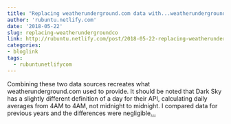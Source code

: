 ```yaml
---
title: "Replacing weatherunderground.com data with...weatherunderground?"
author: 'rubuntu.netlify.com'
date: '2018-05-22'
slug: replacing-weatherundergroundco
link: http://rubuntu.netlify.com/post/2018-05-22-replacing-weatherundergound-com-data-with-weatherundergound-com/
categories:
- bloglink
tags:
  - rubuntunetlifycom
---
```


Combining these two data sources recreates what weatherunderground.com used to provide. It should be noted that Dark Sky has a slightly different definition of a day for their API, calculating daily averages from 4AM to 4AM, not midnight to midnight. I compared data for previous years and the differences were negligible[... <i class="fas fa-external-link-alt"></i>](http://rubuntu.netlify.com/post/2018-05-22-replacing-weatherundergound-com-data-with-weatherundergound-com/)


